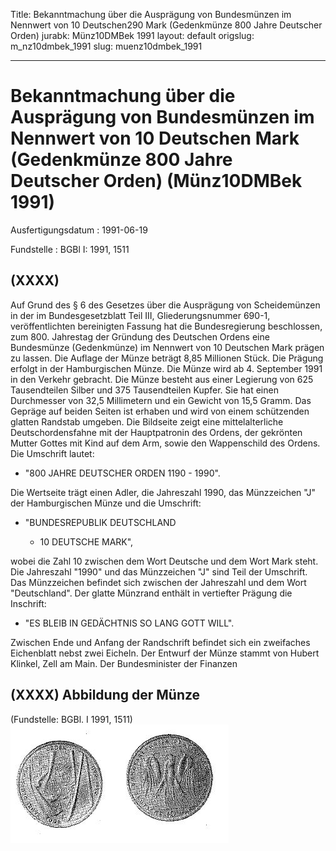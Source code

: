 Title: Bekanntmachung über die Ausprägung von Bundesmünzen im Nennwert von 10 Deutschen290
  Mark (Gedenkmünze 800 Jahre Deutscher Orden)
jurabk: Münz10DMBek 1991
layout: default
origslug: m_nz10dmbek_1991
slug: muenz10dmbek_1991

---

# Bekanntmachung über die Ausprägung von Bundesmünzen im Nennwert von 10 Deutschen Mark (Gedenkmünze 800 Jahre Deutscher Orden) (Münz10DMBek 1991)

Ausfertigungsdatum
:   1991-06-19

Fundstelle
:   BGBl I: 1991, 1511



## (XXXX)

Auf Grund des § 6 des Gesetzes über die Ausprägung von Scheidemünzen
in der im Bundesgesetzblatt Teil III, Gliederungsnummer 690-1,
veröffentlichten bereinigten Fassung hat die Bundesregierung
beschlossen, zum 800. Jahrestag der Gründung des Deutschen Ordens eine
Bundesmünze (Gedenkmünze) im Nennwert von 10 Deutschen Mark prägen zu
lassen. Die Auflage der Münze beträgt 8,85 Millionen Stück. Die
Prägung erfolgt in der Hamburgischen Münze.
Die Münze wird ab 4. September 1991 in den Verkehr gebracht.
Die Münze besteht aus einer Legierung von 625 Tausendteilen Silber und
375 Tausendteilen Kupfer. Sie hat einen Durchmesser von 32,5
Millimetern und ein Gewicht von 15,5 Gramm.
Das Gepräge auf beiden Seiten ist erhaben und wird von einem
schützenden glatten Randstab umgeben.
Die Bildseite zeigt eine mittelalterliche Deutschordensfahne mit der
Hauptpatronin des Ordens, der gekrönten Mutter Gottes mit Kind auf dem
Arm, sowie den Wappenschild des Ordens. Die Umschrift lautet:

*   "800 JAHRE DEUTSCHER ORDEN 1190 - 1990".



Die Wertseite trägt einen Adler, die Jahreszahl 1990, das Münzzeichen
"J" der Hamburgischen Münze und die Umschrift:

*   "BUNDESREPUBLIK DEUTSCHLAND

    *   10 DEUTSCHE MARK",






wobei die Zahl 10 zwischen dem Wort Deutsche und dem Wort Mark steht.
Die Jahreszahl "1990" und das Münzzeichen "J" sind Teil der Umschrift.
Das Münzzeichen befindet sich zwischen der Jahreszahl und dem Wort
"Deutschland".
Der glatte Münzrand enthält in vertiefter Prägung die Inschrift:

*   "ES BLEIB IN GEDÄCHTNIS SO LANG GOTT WILL".



Zwischen Ende und Anfang der Randschrift befindet sich ein zweifaches
Eichenblatt nebst zwei Eicheln.
Der Entwurf der Münze stammt von Hubert Klinkel, Zell am Main.
Der Bundesminister der Finanzen


## (XXXX) Abbildung der Münze

(Fundstelle: BGBl. I 1991, 1511)
![bgbl1_1991_j1511_0010.jpg](bgbl1_1991_j1511_0010.jpg)
